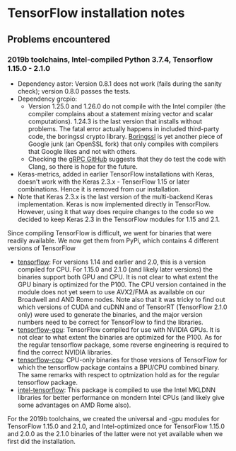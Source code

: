 # TensorFlow installation notes

## Problems encountered

### 2019b toolchains, Intel-compiled Python 3.7.4, Tensorflow 1.15.0 - 2.1.0

* Dependency astor: Version 0.8.1 does not work (fails during the sanity check); version 
  0.8.0 passes the tests.
* Dependency grcpio: 
    * Version 1.25.0 and 1.26.0 do not compile with the Intel compiler (the 
      compiler complains about a statement mixing vector and scalar computations). 
      1.24.3 is the last version that installs without problems.
      The fatal error actually happens in included third-party code, the boringssl
      crypto library. [Boringssl](https://boringssl.googlesource.com/boringssl) is 
      yet another piece of Google junk (an OpenSSL fork) that only compiles with 
      compilers that Google likes and not with others.
    * Checking the [gRPC GitHub](https://github.com/grpc/grpc) suggests
      that they do test the code with Clang, so there is hope for the future.
* Keras-metrics, added in earlier TensorFlow installations with Keras, doesn't
  work with the Keras 2.3.x - TenserFlow 1.15 or later combinations. Hence it is
  removed from our installation.
* Note that Keras 2.3.x is the last version of the multi-backend Keras implementation.
  Keras is now implemented directly in TensorFlow. However, using it that way does
  require changes to the code so we decided to keep Keras 2.3 in the TensorFlow modules
  for 1.15 and 2.1.

Since compiling TensorFlow is difficult, we went for binaries that were readily available.
We now get them from PyPi, which contains 4 different versions of TensorFlow
* [tensorflow](https://pypi.org/project/tensorflow/): For versions 1.14 and earlier 
  and 2.0, this is a version compiled for CPU. For 1.15.0 and 2.1.0 (and likely later
  versions) the binaries support both GPU and CPU. It is not clear to what extent the
  GPU binary is optimized for the P100. The CPU version contained in the module does not
  yet seem to use AVX2/FMA as available on our Broadwell and AND Rome nodes.
  Note also that it was tricky to find out which versions of CUDA and cuDNN and of 
  TensorRT (TensorFlow 2.1.0 only) were used to generate the binaries, and the major
  version numbers need to be correct for TensorFlow to find the libraries.
* [tensorflow-gpu](https://pypi.org/project/tensorflow-gpu/): TensorFlow compiled for
  use with NVIDIA GPUs. It is not clear to what extent the binaries are optimized for 
  the P100. As for the regular tensorflow package, some reverse engineering is required 
  to find the correct NVIDIA libraries.
* [tensorflow-cpu](https://pypi.org/project/tensorflow-cpu/): CPU-only binaries for 
  those versions of TensorFlow for which the tensorflow package contains a BPU/CPU 
  combined binary. The same remarks with respect to optmization hold as for the regular
  tensorflow package.
* [intel-tensorflow](https://pypi.org/project/intel-tensorflow/): This package is compiled 
  to use the Intel MKLDNN libraries for better performance on mondern Intel CPUs (and likely
  give some advantages on AMD Rome also).

For the 2019b toolchains, we created the universal and -gpu modules for TensorFlow 
1.15.0 and 2.1.0, and Intel-optimized once for TensorFlow 1.15.0 and 2.0.0 as the 2.1.0 
binaries of the latter were not yet available when we first did the installation.

